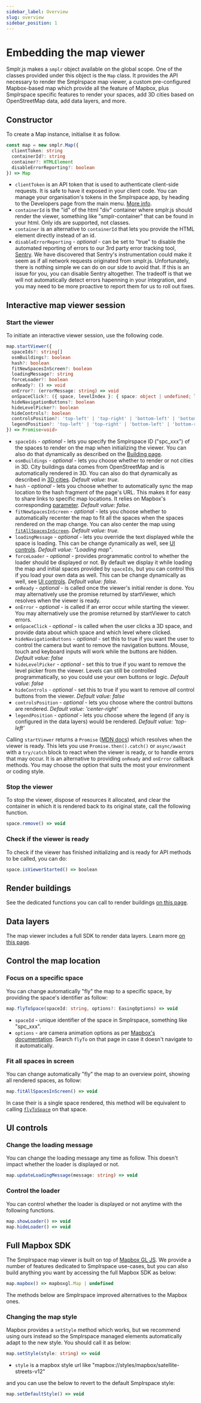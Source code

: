 ```yaml
---
sidebar_label: Overview
slug: overview
sidebar_position: 1
---
```


# Embedding the map viewer

Smplr.js makes a `smplr` object available on the global scope. One of the classes provided under this object is the `Map` class. It provides the API necessary to render the Smplrspace map viewer, a custom pre-configured Mapbox-based map which provide all the feature of Mapbox, plus Smplrspace specific features to render your spaces, add 3D cities based on OpenStreetMap data, add data layers, and more.

## Constructor

To create a Map instance, initialise it as follow.

```ts
const map = new smplr.Map({
  clientToken: string
  containerId?: string
  container?: HTMLElement
  disableErrorReporting?: boolean
}) => Map
```

- `clientToken` is an API token that is used to authenticate client-side requests. It is safe to have it exposed in your client code. You can manage your organisation's tokens in the Smplrspace app, by heading to the Developers page from the main menu. [More info](/guides/embedding#client-tokens).
- `containerId` is the "id" of the html "div" container where smplr.js should render the viewer, something like "smplr-container" that can be found in your html. Only ids are supported, not classes.
- `container` is an alternative to `containerId` that lets you provide the HTML element directly instead of an id.
- `disableErrorReporting` - _optional_ - can be set to "true" to disable the automated reporting of errors to our 3rd party error tracking tool, [Sentry](https://sentry.io/). We have discovered that Sentry's instrumentation could make it seem as if all network requests originated from smplr.js. Unfortunately, there is nothing simple we can do on our side to avoid that. If this is an issue for you, you can disable Sentry altogether. The tradeoff is that we will not automatically detect errors hapenning in your integration, and you may need to be more proactive to report them for us to roll out fixes.

## Interactive map viewer session

### Start the viewer

To initiate an interactive viewer session, use the following code.

```ts
map.startViewer({
  spaceIds?: string[]
  osmBuildings?: boolean
  hash?: boolean
  fitNewSpacesInScreen?: boolean
  loadingMessage?: string
  forceLoader?: boolean
  onReady?: () => void
  onError?: (errorMessage: string) => void
  onSpaceClick?: ({ space, levelIndex }: { space: object | undefined; levelIndex: number }) => void
  hideNavigationButtons?: boolean
  hideLevelPicker?: boolean
  hideControls?: boolean
  controlsPosition?: 'top-left' | 'top-right' | 'bottom-left' | 'bottom-right' | 'center-left' | 'center-right'
  legendPosition?: 'top-left' | 'top-right' | 'bottom-left' | 'bottom-right'
}) => Promise<void>
```

- `spaceIds` - _optional_ - lets you specify the Smplrspace ID ("spc_xxx") of the spaces to render on the map when initializing the viewer. You can also do that dynamically as described on the [Building page](/api-reference/map/buildings).
- `osmBuildings` - _optional_ - lets you choose whether to render or not cities in 3D. City buildings data comes from OpenStreetMap and is automatically rendered in 3D. You can also do that dynamically as described in [3D cities](/api-reference/map/buildings#city-building-data). _Default value: true_.
- `hash` - _optional_ - lets you choose whether to automatically sync the map location to the hash fragment of the page's URL. This makes it for easy to share links to specific map locations. It relies on Mapbox's corresponding [parameter](https://docs.mapbox.com/mapbox-gl-js/api/map/#map-parameters). _Default value: false_.
- `fitNewSpacesInScreen` - _optional_ - lets you choose whether to automatically recenter the map to fit all the spaces when the spaces rendered on the map change. You can also center the map using [`fitAllSpacesInScreen`](#fit-all-spaces-in-screen). _Default value: true._
- `loadingMessage` - _optional_ - lets you override the text displayed while the space is loading. This can be change dynamically as well, see [UI controls](#ui-controls). _Default value: "Loading map"_.
- `forceLoader` - _optional_ - provides programmatic control to whether the loader should be displayed or not. By default we display it while loading the map and initial spaces provided by `spaceIds`, but you can control this if you load your own data as well. This can be change dynamically as well, see [UI controls](#ui-controls). _Default value: false._
- `onReady` - _optional_ - is called once the viewer's initial render is done. You may alternatively use the promise returned by startViewer, which resolves when the viewer is ready.
- `onError` - _optional_ - is called if an error occur while starting the viewer. You may alternatively use the promise returned by startViewer to catch errors.
- `onSpaceClick` - _optional_ - is called when the user clicks a 3D space, and provide data about which space and which level where clicked.
- `hideNavigationButtons` - _optional_ - set this to true if you want the user to control the camera but want to remove the navigation buttons. Mouse, touch and keyboard inputs will work while the buttons are hidden. _Default value: false_
- `hideLevelPicker` - _optional_ - set this to true if you want to remove the level picker from the viewer. Levels can still be controlled programmatically, so you could use your own buttons or logic. _Default value: false_
- `hideControls` - _optional_ - set this to true if you want to remove *all* control buttons from the viewer. _Default value: false_
- `controlsPosition` - _optional_ - lets you choose where the control buttons are rendered. _Default value: 'center-right'_
- `legendPosition` - _optional_ - lets you choose where the legend (if any is configured in the data layers) would be rendered. _Default value: 'top-left'_

Calling `startViewer` returns a `Promise` ([MDN docs](https://developer.mozilla.org/en-US/docs/Web/JavaScript/Reference/Global_Objects/Promise)) which resolves when the viewer is ready. This lets you use `Promise.then().catch()` or `async/await` with a `try/catch` block to react when the viewer is ready, or to handle errors that may occur. It is an alternative to providing `onReady` and `onError` callback methods. You may choose the option that suits the most your environment or coding style.

### Stop the viewer

To stop the viewer, dispose of resources it allocated, and clear the container in which it is rendered back to its original state, call the following function.

```ts
space.remove() => void
```

### Check if the viewer is ready

To check if the viewer has finished initializing and is ready for API methods to be called, you can do:

```ts
space.isViewerStarted() => boolean
```

## Render buildings

See the dedicated functions you can call to render buildings [on this page](/api-reference/map/buildings).

## Data layers

The map viewer includes a full SDK to render data layers. Learn more [on this page](/api-reference/map/data-layers).

## Control the map location

### Focus on a specific space

You can change automatically "fly" the map to a specific space, by providing the space's identifier as follow:

```ts
map.flyToSpace(spaceId: string, options?: EasingOptions) => void
```

- `spaceId` - unique identifier of the space in Smplrspace, something like "spc_xxx".
- `options` - are camera animation options as per [Mapbox's documentation](https://docs.mapbox.com/mapbox-gl-js/api/map/#map%23flyto). Search `flyTo` on that page in case it doesn't navigate to it automatically.

### Fit all spaces in screen

You can change automatically "fly" the map to an overview point, showing all rendered spaces, as follow:

```ts
map.fitAllSpacesInScreen() => void
```

In case their is a single space rendered, this method will be equivalent to calling [`flyToSpace`](#focus-on-a-specific-space) on that space.

## UI controls

### Change the loading message

You can change the loading message any time as follow. This doesn't impact whether the loader is displayed or not.

```ts
map.updateLoadingMessage(message: string) => void
```

### Control the loader

You can control whether the loader is displayed or not anytime with the following functions.

```ts
map.showLoader() => void
map.hideLoader() => void
```

## Full Mapbox SDK

The Smplrspace map viewer is built on top of [Mapbox GL JS](https://docs.mapbox.com/mapbox-gl-js/guides). We provide a number of features dedicated to Smplrspace use-cases, but you can also build anything you want by accessing the full Mapbox SDK as below:

```ts
map.mapbox() => mapboxgl.Map | undefined
```

The methods below are Smplrspace improved alternatives to the Mapbox ones.

### Changing the map style

Mapbox provides a `setStyle` method which works, but we recommend using ours instead so the Smplrspace managed elements automatically adapt to the new style. You should call it as below:

```ts
map.setStyle(style: string) => void
```

- `style` is a mapbox style url like "mapbox://styles/mapbox/satellite-streets-v12"

and you can use the below to revert to the default Smplrspace style:

```ts
map.setDefaultStyle() => void
```